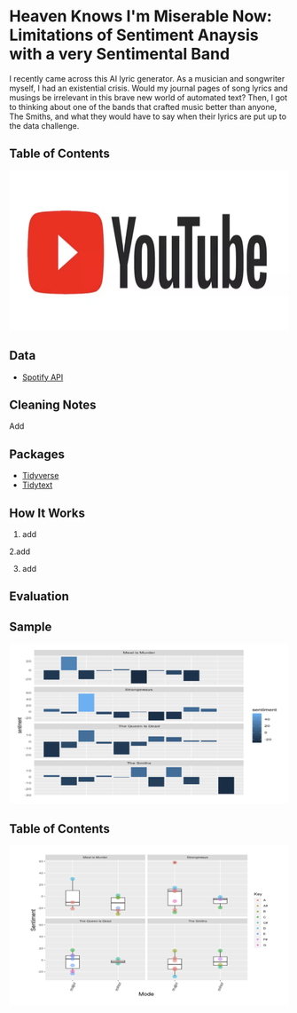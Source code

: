 # Heaven Knows I'm Miserable Now: Limitations of Sentiment Anaysis with a very Sentimental Band

I recently came across this AI lyric generator. As a musician and songwriter myself, I had an existential crisis. Would my journal pages of song lyrics and musings be irrelevant in this brave new world of automated text? Then, I got to thinking about one of the bands that crafted music better than anyone, The Smiths, and what they would have to say when their lyrics are put up to the data challenge.

## Table of Contents

<p align="center">
<img src="https://github.com/katjanewilson/WhartonAnalytics-YouTube/blob/master/images/youtube_logo.png"
  alt="Size Limit comment in pull request about bundle size changes"
  width="686" height="289">
</p>

## Data

* [Spotify API](https://developer.spotify.com/documentation/web-api/)


## Cleaning Notes
Add

## Packages

* [Tidyverse](https://cran.r-project.org/web/packages/tidyverse/tidyverse.pdf)
* [Tidytext](https://cran.r-project.org/web/packages/tidytext/tidytext.pdf)

## How It Works

1. add

2.add

3. add

## Evaluation

## Sample

<p align="center">
<img src="https://github.com/katjanewilson/SpotifyAPI-TheSmiths/blob/master/images/image1.png"
  alt="Size Limit comment in pull request about bundle size changes"
  width="686" height="289">
</p>


## Table of Contents

<p align="center">
<img src="https://github.com/katjanewilson/SpotifyAPI-TheSmiths/blob/master/images/image2.png"
  alt="Size Limit comment in pull request about bundle size changes"
  width="686" height="289">
</p>
